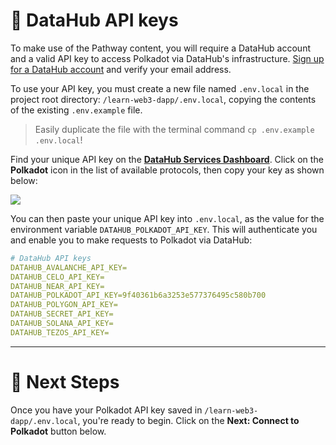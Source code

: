 # 🧩 DataHub API keys

To make use of the Pathway content, you will require a DataHub account and a valid API key to access Polkadot via DataHub's infrastructure. [Sign up for a DataHub account](https://datahub-beta.figment.io/signup) and verify your email address.

To use your API key, you must create a new file named `.env.local` in the project root directory: `/learn-web3-dapp/.env.local`, copying the contents of the existing `.env.example` file.

> Easily duplicate the file with the terminal command `cp .env.example .env.local`!

Find your unique API key on the [**DataHub Services Dashboard**](https://datahub.figment.io/). Click on the **Polkadot** icon in the list of available protocols, then copy your key as shown below:

![](https://raw.githubusercontent.com/figment-networks/learn-web3-dapp/main/markdown/__images__/polkadot/polkadot-setup.gif)

You can then paste your unique API key into `.env.local`, as the value for the environment variable `DATAHUB_POLKADOT_API_KEY`. This will authenticate you and enable you to make requests to Polkadot via DataHub:

```yaml
# DataHub API keys
DATAHUB_AVALANCHE_API_KEY=
DATAHUB_CELO_API_KEY=
DATAHUB_NEAR_API_KEY=
DATAHUB_POLKADOT_API_KEY=9f40361b6a3253e577376495c580b700
DATAHUB_POLYGON_API_KEY=
DATAHUB_SECRET_API_KEY=
DATAHUB_SOLANA_API_KEY=
DATAHUB_TEZOS_API_KEY=
```

---

# 👣 Next Steps

Once you have your Polkadot API key saved in `/learn-web3-dapp/.env.local`, you're ready to begin.
Click on the **Next: Connect to Polkadot** button below.
